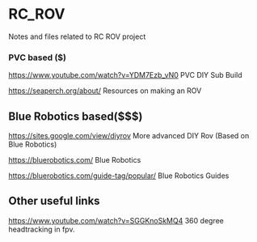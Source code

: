 # RC_ROV
Notes and files related to RC ROV project

### PVC based ($)
https://www.youtube.com/watch?v=YDM7Ezb_vN0
PVC DIY Sub Build

https://seaperch.org/about/
Resources on making an ROV


## Blue Robotics based($$$)

https://sites.google.com/view/diyrov
More advanced DIY Rov (Based on Blue Robotics)

https://bluerobotics.com/
Blue Robotics

https://bluerobotics.com/guide-tag/popular/
Blue Robotics Guides


## Other useful links

https://www.youtube.com/watch?v=SGGKnoSkMQ4
360 degree headtracking in fpv.
